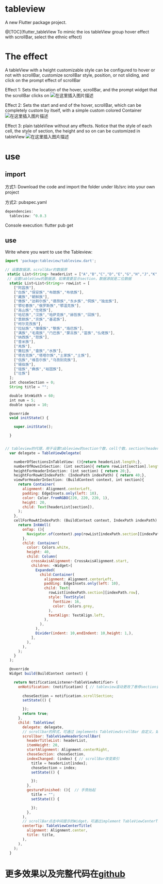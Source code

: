 # tableview

A new Flutter package project.

@[TOC](flutter_tableView To mimic the ios tableView group hover effect with scrollBar, select the ethnic effect)
# The effect
A tableView with a height customizable style can be configured to hover or not with scrollBar, customize scrollBar style, position, or not sliding, and click on the prompt effect of scrollBar

Effect 1: Sets the location of the hover, scrollBar, and the prompt widget that the scrollBar clicks on
![在这里插入图片描述](https://img-blog.csdnimg.cn/20200903100309913.gif#pic_center)

Effect 2: Sets the start and end of the hover, scrollBar, which can be completely custom by itself, with a simple custom colored Container
![在这里插入图片描述](https://img-blog.csdnimg.cn/20200903100600464.gif#pic_center)

Effect 3: plain tableView without any effects. Notice that the style of each cell, the style of section, the height and so on can be customized in tableView
![在这里插入图片描述](https://img-blog.csdnimg.cn/2020090310073784.gif#pic_center)

#  use

## import

方式1: Download the code and import the folder under lib/src into your own project

方式2: pubspec.yaml 
```javascript
dependencies:
  tableview: ^0.0.3
```
Console execution: flutter pub get 

## use

Write where you want to use the Tableview:
```javascript
import 'package:tableview/tableview.dart';

// 设置数据源，scrollBar的数据原
 static List<String> headerList = ["A","B","C","D","E","G","H","J","K","L","M","N","P","Q","S","T","W","X","Y","Z"];
 // 设置tableView的数据源，如果需要显示section，数据源就是二位数据
  static List<List<String>> rowList = [
    ["阿昌族"],
    ["白族","保安族","布朗族","布依族"],
    ["藏族","朝鲜族"],
    ["傣族","达斡尔族","德昂族","东乡族","侗族","独龙族"],
    ["鄂伦春族","俄罗斯族","鄂温克族"],
    ["高山族","仡佬族"],
    ["哈尼族","汉族","哈萨克族","赫哲族","回族"],
    ["景颇族","京族","基诺族"],
    ["柯尔克孜族"],
    ["拉祜族","傈僳族","黎族","珞巴族"],
    ["满族","毛南族","门巴族","蒙古族","苗族","仫佬族"],
    ["纳西族","怒族"],
    ["普米族"],
    ["羌族"],
    ["撒拉族","畲族","水族"],
    ["塔吉克族","塔塔尔族","土家族","土族"],
    ["佤族","维吾尔族","乌孜别克族"],
    ["锡伯族"],
    ["瑶族","彝族","裕固族"],
    ["壮族"]
  ];
  int choseSection = 0;
  String title = "";

  double btnWidth = 60;
  int num = 5;
  double space = 10;

  @override
  void initState() {

    super.initState();

  }


// tableview的代理，用于设置tableview的section个数，cell个数，section(header)高度，cell高度,每个cell和section的样式
  var delegate = TableViewDelegate(

    numberOfSectionsInTableView: (){return headerList.length;},
    numberOfRowsInSection: (int section){ return rowList[section].length;},
    heightForHeaderInSection: (int section) { return 20;},
    heightForRowAtIndexPath: (IndexPath indexPath) { return 40;},
    viewForHeaderInSection: (BuildContext context, int section){
      return Container(
        alignment: Alignment.centerLeft,
        padding: EdgeInsets.only(left: 10),
        color: Color.fromRGBO(220, 220, 220, 1),
        height: 20,
        child: Text(headerList[section]),
      );
    },
    cellForRowAtIndexPath: (BuildContext context, IndexPath indexPath) {
      return InkWell(
        onTap: (){
          Navigator.of(context).pop(rowList[indexPath.section][indexPath.row]);
        },
        child: Container(
          color: Colors.white,
          height: 40,
          child: Column(
            crossAxisAlignment: CrossAxisAlignment.start,
            children: <Widget>[
              Expanded(
                child:Container(
                  alignment: Alignment.centerLeft,
                  padding: EdgeInsets.only(left: 10),
                  child: Text(
                    rowList[indexPath.section][indexPath.row],
                    style: TextStyle(
                      fontSize: 16,
                      color: Colors.grey,
                    ),
                    textAlign: TextAlign.left,
                  ),
                ),
              ),
              Divider(indent: 10,endIndent: 10,height: 1,),
            ],
          ),
        ),
      );
    }
  );

  @override
  Widget build(BuildContext context) {

    return NotificationListener<TableViewNotifier> (
      onNotification: (notification) { // tableview滚动更改了悬停section会通知出来
        
        choseSection = notification.scrollSection;
        setState(() {

        });
        return true;
      },
      child: TableView(
        delegate: delegate,
        // scrollbar的样式，可通过 implements TableViewScrollBar 自定义，如果同时设置startAlignment和endAlignment会有滑动效果，如效果2所示
        scrollbar: TableViewHeaderScrollBar(
          headerTitleList: headerList,
          itemHeight: 20,
          startAlignment: Alignment.centerRight,
          choseSection: choseSection,
          indexChanged: (index) { // scrollBar改变索引
            title = headerList[index];
            choseSection = index;
            setState(() {

            });
          },
          gestureFinished: (){  // 手势抬起
            title = "";
            setState(() {

            });
          },
        ),
        // scrollBar点击中间提示的Widget，可通过implement TableViewCenterTip自定义，无设置则无提示效果
        centerTip: TableViewCenterTitle(
          alignment: Alignment.center,
          title: title,
        ),
      ),
    );
  }
```
# 更多效果以及完整代码在[github](https://github.com/hellozsh/flutter_tableview)